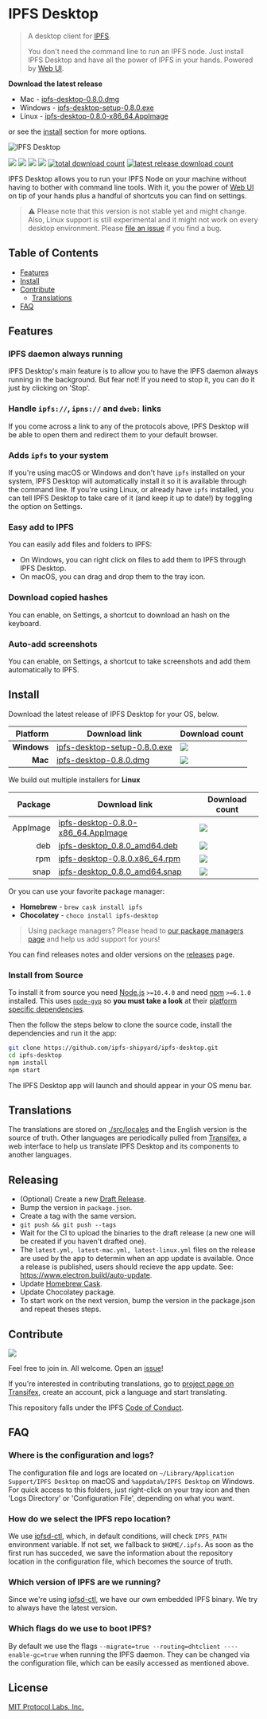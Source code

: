 # IPFS Desktop

> A desktop client for [IPFS](https://ipfs.io).
>
> You don't need the command line to run an IPFS node. Just install IPFS Desktop and have all the power of IPFS in your hands. Powered by [Web UI](https://github.com/ipfs-shipyard/ipfs-webui).

**Download the latest release**

- Mac - [ipfs-desktop-0.8.0.dmg](https://github.com/ipfs-shipyard/ipfs-desktop/releases/download/v0.8.0/ipfs-desktop-0.8.0.dmg)
- Windows - [ipfs-desktop-setup-0.8.0.exe](https://github.com/ipfs-shipyard/ipfs-desktop/releases/download/v0.8.0/ipfs-desktop-setup-0.8.0.exe) 
- Linux - [ipfs-desktop-0.8.0-x86_64.AppImage](https://github.com/ipfs-shipyard/ipfs-desktop/releases/download/v0.8.0/ipfs-desktop-0.8.0-x86_64.AppImage)

or see the [install](#install) section for more options.

![IPFS Desktop](https://user-images.githubusercontent.com/157609/55424318-426b1680-5580-11e9-93ec-ec261879367f.jpg)

[![](https://img.shields.io/badge/made%20by-Protocol%20Labs-blue.svg?style=flat-square)](https://protocol.ai/)
[![](https://img.shields.io/badge/project-IPFS-blue.svg?style=flat-square)](http://ipfs.io/)
[![](https://img.shields.io/badge/freenode-%23ipfs-blue.svg?style=flat-square)](http://webchat.freenode.net/?channels=%23ipfs)
[![](https://david-dm.org/ipfs-shipyard/ipfs-desktop.svg?style=flat-square)](https://david-dm.org/ipfs-shipyard/ipfs-desktop)
[![total download count](https://img.shields.io/github/downloads/ipfs-shipyard/ipfs-desktop/total.svg?style=flat-square)](https://github.com/ipfs-shipyard/ipfs-desktop/releases)
[![latest release download count](https://img.shields.io/github/downloads-pre/ipfs-shipyard/ipfs-desktop/v0.8.0/total.svg?style=flat-square)](https://github.com/ipfs-shipyard/ipfs-desktop/releases/tag/v0.8.0)

IPFS Desktop allows you to run your IPFS Node on your machine without having to bother with command line tools. With it, you the power of [Web UI](https://github.com/ipfs-shipyard/ipfs-webui) on tip of your hands plus a handful of shortcuts you can find on settings.

> ⚠ Please note that this version is not stable yet and might change. Also, Linux support is still experimental and it might not work on every desktop environment. Please [file an issue](https://github.com/ipfs-shipyard/ipfs-desktop/issues/new) if you find a bug.

## Table of Contents

- [Features](#features)
- [Install](#install)
- [Contribute](#contribute)
    - [Translations](#translations)
- [FAQ](#faq)

## Features

### IPFS daemon always running

IPFS Desktop's main feature is to allow you to have the IPFS daemon always running in the background. But fear not! If you need to stop it, you can do it just by clicking on 'Stop'.

### Handle `ipfs://`, `ipns://` and `dweb:` links

If you come across a link to any of the protocols above, IPFS Desktop will be able to open them and redirect them to your default browser.

### Adds `ipfs` to your system

If you're using macOS or Windows and don't have `ipfs` installed on your system, IPFS Desktop will automatically install it so it is available through the command line. If you're using Linux, or already have `ipfs` installed, you can tell IPFS Desktop to take care of it (and keep it up to date!) by toggling the option on Settings.

### Easy add to IPFS

You can easily add files and folders to IPFS:

- On Windows, you can right click on files to add them to IPFS through IPFS Desktop.
- On macOS, you can drag and drop them to the tray icon.

### Download copied hashes

You can enable, on Settings, a shortcut to download an hash on the keyboard.

### Auto-add screenshots

You can enable, on Settings, a shortcut to take screenshots and add them automatically to IPFS.

## Install

Download the latest release of IPFS Desktop for your OS, below.

| Platform | Download link | Download count
|---------:|---------------|---------------
| **Windows**  | [ipfs-desktop-setup-0.8.0.exe](https://github.com/ipfs-shipyard/ipfs-desktop/releases/download/v0.8.0/ipfs-desktop-setup-0.8.0.exe) | [![](https://img.shields.io/github/downloads-pre/ipfs-shipyard/ipfs-desktop/v0.8.0/ipfs-desktop-setup-0.8.0.exe.svg?style=flat-square)](https://github.com/ipfs-shipyard/ipfs-desktop/releases/download/v0.8.0/ipfs-desktop-setup-0.8.0.exe)
| **Mac**    | [ipfs-desktop-0.8.0.dmg](https://github.com/ipfs-shipyard/ipfs-desktop/releases/download/v0.8.0/ipfs-desktop-0.8.0.dmg) | [![](https://img.shields.io/github/downloads-pre/ipfs-shipyard/ipfs-desktop/v0.8.0/ipfs-desktop-0.8.0.dmg.svg?style=flat-square)](https://github.com/ipfs-shipyard/ipfs-desktop/releases/download/v0.8.0/ipfs-desktop-0.8.0.dmg)

We build out multiple installers for **Linux**

| Package | Download link | Download count
|---------:|---------------|---------------
| AppImage | [ipfs-desktop-0.8.0-x86_64.AppImage](https://github.com/ipfs-shipyard/ipfs-desktop/releases/download/v0.8.0/ipfs-desktop-0.8.0-x86_64.AppImage) | [![](https://img.shields.io/github/downloads-pre/ipfs-shipyard/ipfs-desktop/v0.8.0/ipfs-desktop-0.8.0-x86_64.AppImage.svg?style=flat-square)](https://github.com/ipfs-shipyard/ipfs-desktop/releases/download/v0.8.0/ipfs-desktop-0.8.0-x86_64.AppImage)
| deb | [ipfs-desktop_0.8.0_amd64.deb](https://github.com/ipfs-shipyard/ipfs-desktop/releases/download/v0.8.0/ipfs-desktop_0.8.0_amd64.deb) | [![](https://img.shields.io/github/downloads-pre/ipfs-shipyard/ipfs-desktop/v0.8.0/ipfs-desktop_0.8.0_amd64.deb.svg?style=flat-square)](https://github.com/ipfs-shipyard/ipfs-desktop/releases/download/v0.8.0/ipfs-desktop_0.8.0_amd64.deb)
| rpm | [ipfs-desktop-0.8.0.x86_64.rpm](https://github.com/ipfs-shipyard/ipfs-desktop/releases/download/v0.8.0/ipfs-desktop-0.8.0.x86_64.rpm) | [![](https://img.shields.io/github/downloads-pre/ipfs-shipyard/ipfs-desktop/v0.8.0/ipfs-desktop-0.8.0.x86_64.rpm.svg?style=flat-square)](https://github.com/ipfs-shipyard/ipfs-desktop/releases/download/v0.8.0/ipfs-desktop-0.8.0.x86_64.rpm)
| snap  | [ipfs-desktop_0.8.0_amd64.snap](https://github.com/ipfs-shipyard/ipfs-desktop/releases/download/v0.8.0/ipfs-desktop_0.8.0_amd64.snap) | [![](https://img.shields.io/github/downloads-pre/ipfs-shipyard/ipfs-desktop/v0.8.0/ipfs-desktop_0.8.0_amd64.snap.svg?style=flat-square)](https://github.com/ipfs-shipyard/ipfs-desktop/releases/download/v0.8.0/ipfs-desktop_0.8.0_amd64.snap)

Or you can use your favorite package manager:

- **Homebrew** - `brew cask install ipfs`
- **Chocolatey** - `choco install ipfs-desktop`

> Using package managers? Please head to [our package managers page](https://github.com/ipfs-shipyard/ipfs-desktop/issues/691) and help us add support for yours!

You can find releases notes and older versions on the [releases](https://github.com/ipfs-shipyard/ipfs-desktop/releases) page.

### Install from Source

To install it from source you need [Node.js](https://nodejs.org/en/) `>=10.4.0` and
need [npm](npmjs.org) `>=6.1.0` installed. This uses [`node-gyp`](https://github.com/nodejs/node-gyp) so **you must take a look** at their [platform specific dependencies](https://github.com/nodejs/node-gyp#installation).

Then the follow the steps below to clone the source code, install the dependencies and run it the app:

```bash
git clone https://github.com/ipfs-shipyard/ipfs-desktop.git
cd ipfs-desktop
npm install
npm start
```

The IPFS Desktop app will launch and should appear in your OS menu bar.

## Translations

The translations are stored on [./src/locales](./src/locales) and the English version is the source of truth.
Other languages are periodically pulled from [Transifex](https://www.transifex.com/ipfs/ipfs-desktop/), a web interface to help us translate IPFS Desktop and its components to another languages.

## Releasing

- (Optional) Create a new [Draft Release](https://github.com/ipfs-shipyard/ipfs-desktop/releases).
- Bump the version in `package.json`.
- Create a tag with the same version.
- `git push && git push --tags`
- Wait for the CI to upload the binaries to the draft release (a new one will be created if you haven't drafted one).
- The `latest.yml, latest-mac.yml, latest-linux.yml` files on the release are used by the app to determin when an app update is available. Once a release is published, users should recieve the app update. See: https://www.electron.build/auto-update.
- Update [Homebrew Cask](https://github.com/Homebrew/homebrew-cask/blob/master/CONTRIBUTING.md#updating-a-cask).
- Update Chocolatey package.
- To start work on the next version, bump the version in the package.json and repeat theses steps.

## Contribute

[![](https://cdn.rawgit.com/jbenet/contribute-ipfs-gif/master/img/contribute.gif)](https://github.com/ipfs/community/#contributing-guidelines)

Feel free to join in. All welcome. Open an [issue](https://github.com/ipfs-shipyard/ipfs-desktop/issues)!

If you're interested in contributing translations, go to [project page on Transifex](https://www.transifex.com/ipfs/ipfs-desktop/translate/), create an account, pick a language and start translating.

This repository falls under the IPFS [Code of Conduct](https://github.com/ipfs/community/blob/master/code-of-conduct.md).

## FAQ

### Where is the configuration and logs?

The configuration file and logs are located on `~/Library/Application Support/IPFS Desktop` on macOS and `%appdata%/IPFS Desktop` on Windows. For quick access to this folders, just right-click on your tray icon and then 'Logs Directory' or 'Configuration File', depending on what you want.

### How do we select the IPFS repo location?

We use [ipfsd-ctl](https://github.com/ipfs/js-ipfsd-ctl), which, in default conditions, will check `IPFS_PATH` environment variable. If not set, we fallback to `$HOME/.ipfs`. As soon as the first run has succeded, we save the information about the repository location in the configuration file, which becomes the source of truth.

### Which version of IPFS are we running?

Since we're using [ipfsd-ctl](https://github.com/ipfs/js-ipfsd-ctl), we have our own embedded IPFS binary. We try to always have the latest version.

### Which flags do we use to boot IPFS?

By default we use the flags `--migrate=true --routing=dhtclient ----enable-gc=true` when running the IPFS daemon. They can be changed via the configuration file, which can be easily accessed as mentioned above.

## License

[MIT Protocol Labs, Inc.](./LICENSE)
